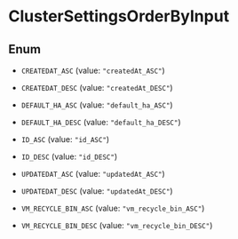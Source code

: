 

# ClusterSettingsOrderByInput

## Enum


* `CREATEDAT_ASC` (value: `"createdAt_ASC"`)

* `CREATEDAT_DESC` (value: `"createdAt_DESC"`)

* `DEFAULT_HA_ASC` (value: `"default_ha_ASC"`)

* `DEFAULT_HA_DESC` (value: `"default_ha_DESC"`)

* `ID_ASC` (value: `"id_ASC"`)

* `ID_DESC` (value: `"id_DESC"`)

* `UPDATEDAT_ASC` (value: `"updatedAt_ASC"`)

* `UPDATEDAT_DESC` (value: `"updatedAt_DESC"`)

* `VM_RECYCLE_BIN_ASC` (value: `"vm_recycle_bin_ASC"`)

* `VM_RECYCLE_BIN_DESC` (value: `"vm_recycle_bin_DESC"`)



